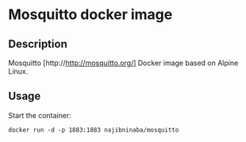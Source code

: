 # Mosquitto docker image

## Description

Mosquitto [http://http://mosquitto.org/] Docker image based on Alpine Linux.


## Usage

Start the container:

```
docker run -d -p 1883:1883 najibninaba/mosquitto
```

